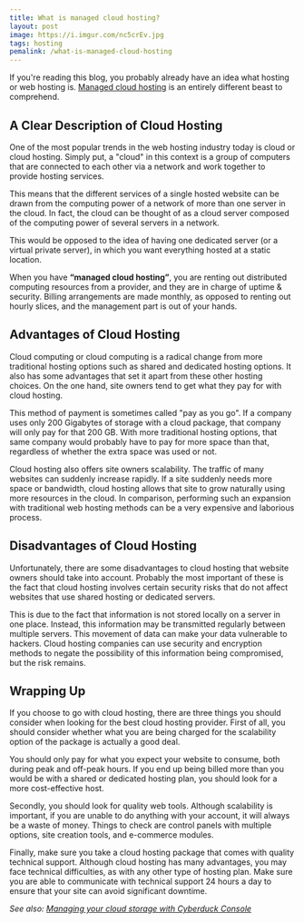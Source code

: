 ```yaml
---
title: What is managed cloud hosting?
layout: post
image: https://i.imgur.com/nc5crEv.jpg
tags: hosting
pemalink: /what-is-managed-cloud-hosting
---
```


If you're reading this blog, you probably already have an idea what hosting or web hosting is. [Managed cloud hosting](https://www.temok.com/managed-amazon-cloud-hosting) is an entirely different beast to comprehend.

## A Clear Description of Cloud Hosting

One of the most popular trends in the web hosting industry today is cloud or cloud hosting. Simply put, a "cloud" in this context is a group of computers that are connected to each other via a network and work together to provide hosting services.

This means that the different services of a single hosted website can be drawn from the computing power of a network of more than one server in the cloud. In fact, the cloud can be thought of as a cloud server composed of the computing power of several servers in a network.

This would be opposed to the idea of having one dedicated server (or a virtual private server), in which you want everything hosted at a static location.

When you have **“managed cloud hosting”**, you are renting out distributed computing resources from a provider, and they are in charge of uptime & security. Billing arrangements are made monthly, as opposed to renting out hourly slices, and the management part is out of your hands.

## Advantages of Cloud Hosting

Cloud computing or cloud computing is a radical change from more traditional hosting options such as shared and dedicated hosting options. It also has some advantages that set it apart from these other hosting choices. On the one hand, site owners tend to get what they pay for with cloud hosting. 

This method of payment is sometimes called "pay as you go". If a company uses only 200 Gigabytes of storage with a cloud package, that company will only pay for that 200 GB. With more traditional hosting options, that same company would probably have to pay for more space than that, regardless of whether the extra space was used or not.

Cloud hosting also offers site owners scalability. The traffic of many websites can suddenly increase rapidly. If a site suddenly needs more space or bandwidth, cloud hosting allows that site to grow naturally using more resources in the cloud. In comparison, performing such an expansion with traditional web hosting methods can be a very expensive and laborious process.

## Disadvantages of Cloud Hosting

Unfortunately, there are some disadvantages to cloud hosting that website owners should take into account. Probably the most important of these is the fact that cloud hosting involves certain security risks that do not affect websites that use shared hosting or dedicated servers.

This is due to the fact that information is not stored locally on a server in one place. Instead, this information may be transmitted regularly between multiple servers. This movement of data can make your data vulnerable to hackers. Cloud hosting companies can use security and encryption methods to negate the possibility of this information being compromised, but the risk remains.

## Wrapping Up

If you choose to go with cloud hosting, there are three things you should consider when looking for the best cloud hosting provider. First of all, you should consider whether what you are being charged for the scalability option of the package is actually a good deal.

You should only pay for what you expect your website to consume, both during peak and off-peak hours. If you end up being billed more than you would be with a shared or dedicated hosting plan, you should look for a more cost-effective host.

Secondly, you should look for quality web tools. Although scalability is important, if you are unable to do anything with your account, it will always be a waste of money. Things to check are control panels with multiple options, site creation tools, and e-commerce modules.

Finally, make sure you take a cloud hosting package that comes with quality technical support. Although cloud hosting has many advantages, you may face technical difficulties, as with any other type of hosting plan. Make sure you are able to communicate with technical support 24 hours a day to ensure that your site can avoid significant downtime.


*See also: [Managing your cloud storage with Cyberduck Console](https://d0z.me/cyberduck-console/)*
